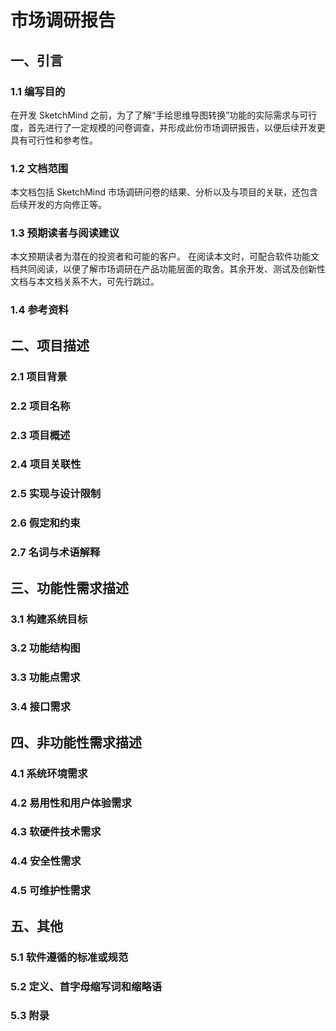 # 市场调研报告
## 一、引言
### 1.1 编写目的
在开发 SketchMind 之前，为了了解“手绘思维导图转换”功能的实际需求与可行度，首先进行了一定规模的问卷调查，并形成此份市场调研报告，以便后续开发更具有可行性和参考性。
### 1.2 文档范围
本文档包括 SketchMind 市场调研问卷的结果、分析以及与项目的关联，还包含后续开发的方向修正等。
### 1.3 预期读者与阅读建议
本文预期读者为潜在的投资者和可能的客户。
在阅读本文时，可配合软件功能文档共同阅读，以便了解市场调研在产品功能层面的取舍。其余开发、测试及创新性文档与本文档关系不大，可先行跳过。
### 1.4 参考资料
## 二、项目描述
### 2.1 项目背景
### 2.2 项目名称
### 2.3 项目概述
### 2.4 项目关联性
### 2.5 实现与设计限制
### 2.6 假定和约束
### 2.7 名词与术语解释
## 三、功能性需求描述
### 3.1 构建系统目标
### 3.2 功能结构图
### 3.3 功能点需求
### 3.4 接口需求
## 四、非功能性需求描述
### 4.1 系统环境需求
### 4.2 易用性和用户体验需求
### 4.3 软硬件技术需求
### 4.4 安全性需求
### 4.5 可维护性需求
## 五、其他
### 5.1 软件遵循的标准或规范
### 5.2 定义、首字母缩写词和缩略语
### 5.3 附录
